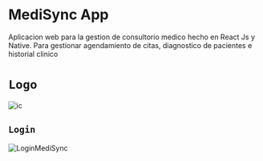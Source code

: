 # MediSync App
Aplicacion web para la gestion de consultorio medico hecho en React Js y Native. Para gestionar agendamiento de citas, diagnostico de pacientes e historial clinico

# `Logo`

![ic](https://github.com/VictorArdila/MediSync-App/assets/89551043/1e0f7de3-6751-49d1-a829-dd393e6d7771)

## `Login`

![LoginMediSync](https://github.com/VictorArdila/MediSync-App/assets/89551043/0913603c-6ee0-4270-ae17-d603aeef5b45)

